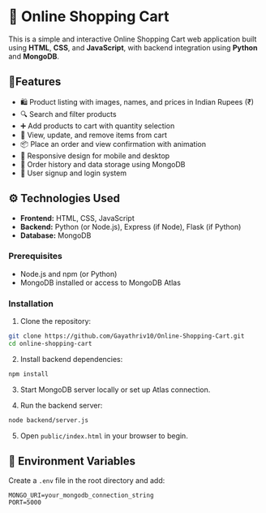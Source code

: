 # 🛒 Online Shopping Cart

This is a simple and interactive Online Shopping Cart web application built using **HTML**, **CSS**, and **JavaScript**, with backend integration using **Python** and **MongoDB**.

## 📌Features

- 🛍️ Product listing with images, names, and prices in Indian Rupees (₹)
- 🔍 Search and filter products
- ➕ Add products to cart with quantity selection
- 🛒 View, update, and remove items from cart
- 📦 Place an order and view confirmation with animation
- 📱 Responsive design for mobile and desktop
- 🧾 Order history and data storage using MongoDB
- 🔐 User signup and login system

## ⚙️ Technologies Used

- **Frontend:** HTML, CSS, JavaScript
- **Backend:** Python (or Node.js), Express (if Node), Flask (if Python)
- **Database:** MongoDB


### Prerequisites

- Node.js and npm (or Python)
- MongoDB installed or access to MongoDB Atlas

### Installation

1. Clone the repository:

```bash
git clone https://github.com/Gayathriv10/Online-Shopping-Cart.git
cd online-shopping-cart
```

2. Install backend dependencies:

```bash
npm install        
```

3. Start MongoDB server locally or set up Atlas connection.

4. Run the backend server:

```bash
node backend/server.js  
```

5. Open `public/index.html` in your browser to begin.

## 🔑 Environment Variables

Create a `.env` file in the root directory and add:

```
MONGO_URI=your_mongodb_connection_string
PORT=5000
```
